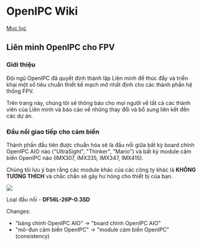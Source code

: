 # OpenIPC Wiki
[Mục lục](../README.md)

Liên minh OpenIPC cho FPV
------------------------

### Giới thiệu

Đội ngũ OpenIPC đã quyết định thành lập Liên minh để thúc đẩy và triển khai một số tiêu chuẩn thiết kế mạch mở nhất định cho các thành phần hệ thống FPV.

Trên trang này, chúng tôi sẽ thông báo cho mọi người về tất cả các thành viên của Liên minh và báo cáo về những thay đổi và bổ sung liên kết đến các dự án.


### Đầu nối giao tiếp cho cảm biến

Thành phần đầu tiên được chuẩn hóa sẽ là đầu nối giữa bất kỳ board chính OpenIPC AIO nào ("UltraSight", "Thinker", "Mario") và bất kỳ module cảm biến OpenIPC nào (IMX307, IMX335, IMX347, IMX415).

Chúng tôi lưu ý bạn rằng các module khác của các công ty khác là **KHÔNG TƯƠNG THÍCH** và chắc chắn sẽ gây hư hỏng cho thiết bị của bạn.

<p align="left">
  <img src="https://github.com/OpenIPC/wiki/blob/master/images/fpv-openipc-alliance/openipc-alliance-fpv-sensor-pinout.jpg?raw=true"/>
</p>

Loại đầu nối - **DF56L-26P-0.3SD**

Changes:
 - "bảng chính OpenIPC AIO"  -> "board chính OpenIPC AIO"
 - "mô-đun cảm biến OpenIPC" -> "module cảm biến OpenIPC" (consistency)
 

